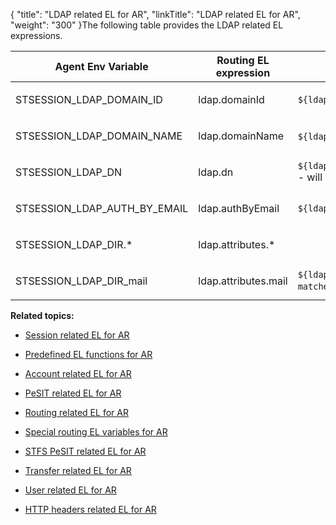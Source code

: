 {
    "title": "LDAP related EL for AR",
    "linkTitle": "LDAP related EL for AR",
    "weight": "300"
}The following table provides the LDAP related EL expressions.

<table cellspacing="0">
   <col/>
   <col/>
   <col/>
   <thead>
      <tr>
         <th>Agent Env Variable </th>
         <th>Routing EL expression</th>
         <th>Example</th>
      </tr>
   </thead>
   <tbody>
      <tr>
         <td>
            <p>STSESSION_LDAP_DOMAIN_ID</p>
         </td>
         <td>
            <p>ldap.domainId</p>
         </td>
         <td><code>${ldap.domainId == '&lt;domain id&gt;'}</code>
         </td>
      </tr>
      <tr>
         <td>
            <p>STSESSION_LDAP_DOMAIN_NAME</p>
         </td>
         <td>
            <p>ldap.domainName</p>
         </td>
         <td><code>${ldap.domainName eq 'ad'}</code> 
- will return true         </td>
      </tr>
      <tr>
         <td>
            <p>STSESSION_LDAP_DN</p>
         </td>
         <td>
            <p>ldap.dn</p>
         </td>
         <td><code>${ldap.dn.toLowerCase().matches('.*dc=st1.*')}</code> 
- will return true         </td>
      </tr>
      <tr>
         <td>
            <p>STSESSION_LDAP_AUTH_BY_EMAIL</p>
         </td>
         <td>
            <p>ldap.authByEmail</p>
         </td>
         <td><code>${ldap.authByEmail gt 0}</code>
         </td>
      </tr>
      <tr>
         <td>
            <p>STSESSION_LDAP_DIR.*</p>
         </td>
         <td>
            <p>ldap.attributes.*</p>
         </td>
         <td>
            <p> </p>
         </td>
      </tr>
      <tr>
         <td>
            <p>STSESSION_LDAP_DIR_mail</p>
         </td>
         <td>
            <p>ldap.attributes.mail</p>
         </td>
         <td><code>${ldap.attributes.mail.<br/>matches('usert.*') ? 1 : 0}</code> 
- will return 1         </td>
      </tr>
   </tbody>
</table>

**Related topics:**

-   [Session related EL for AR](../r_st_session_related)
-   [Predefined EL functions for AR](../r_st_predefined_el_functions)
-   [Account related EL for AR](../r_st_account_related)
-   [PeSIT related EL for AR](../r_st_pesit_related)
-   [Routing related EL for AR](../r_st_routing_related)
-   [Special routing EL variables for AR](../r_st_special_routing_variables)
-   [STFS PeSIT related EL for AR](../r_st_stfs_pesit_related)
-   [Transfer related EL for AR](../r_st_transfer_related)
-   [User related EL for AR](../r_st_user_related)
-   [HTTP headers related EL for AR](../r_st_http_headers)
